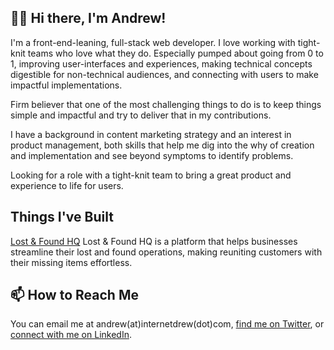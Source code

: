 ## 👋🏾 Hi there, I'm Andrew!

I'm a front-end-leaning, full-stack web developer. I love working with tight-knit teams who love what they do. Especially pumped about going from 0 to 1, improving user-interfaces and experiences, making technical concepts digestible for non-technical audiences, and connecting with users to make impactful implementations.

Firm believer that one of the most challenging things to do is to keep things simple and impactful and try to deliver that in my contributions.

I have a background in content marketing strategy and an interest in product management, both skills that help me dig into the why of creation and implementation and see beyond symptoms to identify problems.

Looking for a role with a tight-knit team to bring a great product and experience to life for users.

## Things I've Built
[Lost & Found HQ](https://www.lostandfoundhq.com)
Lost & Found HQ is a platform that helps businesses streamline their lost and found operations, making reuniting customers with their missing items effortless.

## 📫 How to Reach Me
You can email me at andrew(at)internetdrew(dot)com, [find me on Twitter](https://twitter.com/_internetdrew), or [connect with me on LinkedIn](https://www.linkedin.com/in/internetdrew/).

<!---
internetdrew/internetdrew is a ✨ special ✨ repository because its `README.md` (this file) appears on your GitHub profile.
You can click the Preview link to take a look at your changes.
--->
